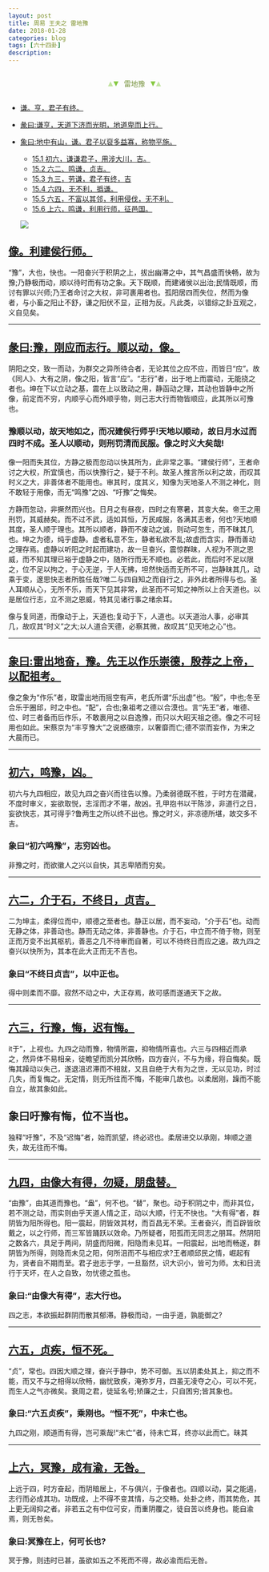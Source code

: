 ```yaml
---
layout: post
title: 周易 王夫之 雷地豫
date: 2018-01-28
categories: blog
tags: [六十四卦]
description: 
---
```


<span id = "jump"></span>


<section style="margin: 0px auto; text-align: center;">
    <section class="xhr" style="width: 0px; height: 0px; border-left: 5px solid transparent; border-right: 5px solid transparent; border-bottom: 10px solid rgb(135, 201, 67); display: inline-block; opacity: 0.5; border-top-color: rgb(135, 201, 67);"></section>
    <section class="xhr" style="width: 0px; height: 0px; border-left: 5px solid transparent; border-right: 5px solid transparent; border-top: 10px solid rgb(135, 201, 67); display: inline-block; margin-left: -3px; border-bottom-color: rgb(135, 201, 67);"></section>
    <section style="
margin-left: 0.5em;
display: inline-block;">
        <p>
            <span style="color: rgb(118, 146, 60);">雷地豫</span>
        </p>
    </section>
    <section class="xhr" style="margin-left: 0.5em; width: 0px; height: 0px; border-left: 5px solid transparent; border-right: 5px solid transparent; border-top: 10px solid rgb(135, 201, 67); display: inline-block; border-bottom-color: rgb(135, 201, 67);"></section>
    <section class="xhr" style="width: 0px; height: 0px; border-left: 5px solid transparent; border-right: 5px solid transparent; border-bottom: 10px solid rgb(135, 201, 67); display: inline-block; opacity: 0.5; margin-left: -3px; border-top-color: rgb(135, 201, 67);"></section>
</section>

- [谦。亨，君子有终。](#jump君子有终)
- [彖曰:谦亨，天道下济而光明，地道卑而上行。](#jump天道下济而光明)
- [象曰:地中有山，谦。君子以裒多益寡，称物平施。](#jump地中有山)
  - [15.1 初六，谦谦君子，用涉大川，吉。](#jump谦谦君子)
  - [15.2 六二、鸣谦，贞吉。](#jump鸣谦)
  - [15.3 九三，劳谦，君子有终，吉](#jump劳谦)
  - [15.4 六四，无不利，撝谦。](#jump无不利)
  - [15.5 六五，不富以其邻，利用侵伐，无不利。](#jump不富以其邻)
  - [15.6 上六，鸣谦，利用行师，征邑国。](#jump利用行师)
  
  ![](http://www.guoyi360.com/uploads/allimg/130422/1-1304220Z951B2.jpg)


<span id = "jump利建侯行师"></span>
## [像。利建侯行师。](#jump)
“豫”，大也，快也。一阳奋兴于积阴之上，拔出幽滞之中，其气昌盛而快畅，故为豫;乃静极而动，顺以待时而有功之象。天下既顺，而建诸侯以出治;民情既顺，而讨有罪以兴师;乃王者命讨之大权，非可裹用者也。孤阳居四而失位，然而为像者，与小畜之阳止不舒，谦之阳伏不显，正相为反。凡此类，以错综之卦互观之，义自见矣。

----

<span id = "jump刚应而志行"></span>
## [彖曰:豫，刚应而志行。顺以动，像。](#jump)
阴阳之交，致一而动，为群交之异所待合者，无论其位之应不应，而皆日“应”。故《同人》、大有之阴，像之阳，皆言“应”。“志行”者，出于地上而震动，无能挠之者也。坤在下以立动之基，震在上以致动之用，静函动之理，其动也皆静中之所像，前定而不穷，内顺乎心而外顺乎物，则己志大行而物皆顺应，此其所以可豫也。

### 豫顺以动，故天地如之，而况建侯行师乎!天地以顺动，故日月水过而四时不成。圣人以顺动，则刑罚清而民服。像之时义大矣哉!
像一阳而失其位，方静之极而忽动以快其所为，此非常之事。“建侯行师”，王者命讨之大权，所宜慎也，而以快豫行之，疑于不利。故圣人推言所以利之故，而叹其时义之大，非善体者不能用也。审其时，度其义，知像为天地圣人不测之神化，则不敢轻于用像，而无“鸣豫”之凶、“吁豫”之悔矣。

方静而忽动，非撅然而兴也。日月之有昼夜，四时之有寒暑，其变大矣。帝王之用刑罚，其威赫矣。而不过不武，适如其恒，万民咸服，各满其志者，何也?天地顺其度，圣人顺于理也。其所以顺者，静而不废动之诚，则动可忽生，而不昧其几也。坤之为德，纯乎虚静。虚者私意不生，静者私欲不乱;故虚而含实，静而善动之理存焉。虚静以听阳之时起而建功，故一旦奋兴，震惊群昧，人视为不测之恩威，而不知其理已裕于虚静之中，随所行而无不顺也。必若此，而后时不足以限之，位不足以拘之，于心无逆，于人无拂，坦然快适而无所不可，岂静昧其几，动乘于变，邃思快志者所胜任哉?唯二与四自知之而自行之，非外此者所得与也。圣人耳顺从心，无所不乐，而天下见其非常，此圣而不可知之神所以上合天道也。以是居位行志，立不测之恩威，特其见诸行事之绪余耳。


像与复同道，而像动于上，天道也;复动于下，人道也。以天道治人事，必审其几，故叹其“时义”之大;以人道合天德，必察其微，故叹其“见天地之心”也。


----

<span id = "jump雷出地奋"></span>
## [象曰:雷出地奋，豫。先王以作乐崇德，殷荐之上帝，以配祖考。](#jump)
像之象为“作乐”者，取雷出地而摇空有声，老氏所谓“乐出虚”也。“殷”，中也;冬至合乐于圈邱，时之中也。“配”，合也;象祖考之德以合漠也。言“先王”者，唯德、位、时三者备而后作乐，不敢裹用之以自逸豫，而只以大昭天祖之德。像之不可轻用也如此。宋蔡京为“丰亨豫大”之说惑徽宗，以奢靡而亡;德不崇而妄作，为宋之大晨而已。

----

<span id = "jump鸣豫"></span>
## [初六，鸣豫，凶。](#jump)
初六与九四相应，故见九四之奋兴而往告以豫。乃柔弱德既不胜，于时方在潜藏，不度时审义，妄欲取悦，志淫而才不堪，故凶。孔甲抱书以干陈涉，非道行之日，妄欲快志，其可得乎?鲁两生之所以终不出也。豫之时义，非凉德所堪，故交多不吉。

### 象曰“初六鸣豫”，志穷凶也。
非豫之时，而欲徽人之兴以自快，其志卑陋而穷矣。


----

<span id = "jump介于石"></span>
## [六二，介于石，不终日，贞吉。](#jump)
二为坤主，柔得位而中，顺德之至者也。静正以居，而不妄动，“介于石”也。动而无静之体，非善动也。静而无动之体，非善静也。介于石，中立而不倚于物，则至正而万变不出其枢机，善恶之几不待审而自著，可以不待终日而应之速。故九四之奋兴以快所为，其本在此大正而无不吉也。

### 象曰“不终日贞吉”，以中正也。
得中则柔而不靡。寂然不动之中，大正存焉，故可感而遂通天下之故。

----

<span id = "jump行豫"></span>
## [六三，行豫，悔，迟有悔。](#jump)
it于”，上视也。九四之动而豫，物情所震，抑物情所喜也。六三与四相近而承之，然异体不易相亲，徒瞻望而凯分其欣畅，四方奋兴，不与为缘，将自悔矣。既悔其躁动以失己，遂退沮迟滞而不相就，又且自绝于大有为之世，无以见功，时过几失，而复悔之。无定情，则无所往而不悔，不能审几故也。以柔居刚，躁而不能自立，故其象如此。

## 象曰吁豫有悔，位不当也。
独释“吁豫”，不及“迟悔”者，始而凯望，终必迟也。柔居进交以承刚，坤顺之道失，故无往而不悔。


----

<span id = "jump由像大有得"></span>
## [九四，由像大有得，勿疑，朋盘替。](#jump)
“由豫”，由其道而豫也。“盎”，何不也。“替”，聚也。动于积阴之中，而非其位，若不测之动，而实则由乎天道人情之正，动以大顺，行无不快也。“大有得”者，群阴皆为阳所得也。阳一震起，阴皆效其材，而百昌无不荣。王者奋兴，而百辟皆欣戴之，以之行师，而三军皆踊跃以效命。乃所疑者，阳孤而无同志之朋耳。然阴阳之数各六，具足于两间，阴盛而阳微，阳隐而未见耳。一阳震起，出地而畅遂，群阴皆为所得，则隐而未见之阳，何所沮而不与相应求?王者顺邱民之情，崛起有为，贤者自不期而至。君子逊志于学，一旦豁然，识大识小，皆可为师。太和日流行于天坏，在人之自致，勿忧德之孤也。

### 象曰:“由像大有得”，志大行也。
四之志，本欲振起群阴而散其郁滞。静极而动，一由乎道，孰能御之?

----

<span id = "jump贞疾"></span>
## [六五，贞疾，恒不死。](#jump)
“贞”，常也。四因大顺之理，奋兴于静中，势不可御。五以阴柔处其上，抑之而不能，而又不与之相得以欣畅，幽忧致疾，淹弥岁月，四虽无凌夺之心，可以不死，而生人之气亦微矣。衰周之君，徒延名号;矫廉之士，只自困穷;皆其象也。

### 象曰:“六五贞疾”，乘刚也。“恒不死”，中未亡也。
九四之刚，顺道而有得，岂可乘哉!“未亡”者，待未亡耳，终亦以此而亡。昧其

----

<span id = "jump冥豫"></span>
## [上六，冥豫，成有渝，无咎。](#jump)
上远于四，时方奋起，而阴暗居上，不与俱兴，于像者也。四顺以动，莫之能遏，志行而必成其功。功既成，上不得不变其情，与之交畅。处卦之终，而其势危，其上更无阔抑之者。非若五之有中位可安，而重阴覆之，徒自苦以终身也。能自渝焉，则无咎矣。

### 象曰:冥豫在上，何可长也?
冥于豫，则违时已甚，虽欲如五之不死而不得，故必渝而后无咎。















